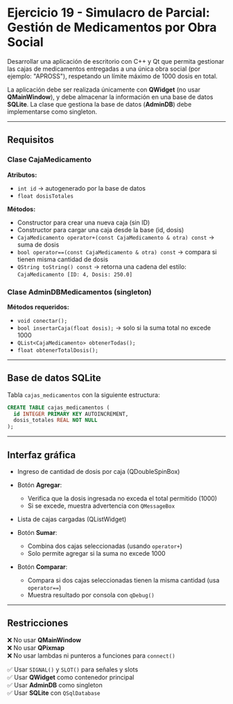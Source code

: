 # Ejercicio 19 - Simulacro de Parcial: Gestión de Medicamentos por Obra Social

Desarrollar una aplicación de escritorio con C++ y Qt que permita gestionar las cajas de medicamentos entregadas a una única obra social (por ejemplo: "APROSS"), respetando un límite máximo de 1000 dosis en total.

La aplicación debe ser realizada únicamente con **QWidget** (no usar **QMainWindow**), y debe almacenar la información en una base de datos **SQLite**. La clase que gestiona la base de datos (**AdminDB**) debe implementarse como singleton.

---

## Requisitos

### Clase CajaMedicamento

**Atributos:**
- `int id` → autogenerado por la base de datos
- `float dosisTotales`

**Métodos:**
- Constructor para crear una nueva caja (sin ID)
- Constructor para cargar una caja desde la base (id, dosis)
- `CajaMedicamento operator+(const CajaMedicamento & otra) const` → suma de dosis
- `bool operator==(const CajaMedicamento & otra) const` → compara si tienen misma cantidad de dosis
- `QString toString() const` → retorna una cadena del estilo:  
  `CajaMedicamento [ID: 4, Dosis: 250.0]`

### Clase AdminDBMedicamentos (singleton)

**Métodos requeridos:**
- `void conectar();`
- `bool insertarCaja(float dosis);` → solo si la suma total no excede 1000
- `QList<CajaMedicamento> obtenerTodas();`
- `float obtenerTotalDosis();`

---

## Base de datos SQLite

Tabla `cajas_medicamentos` con la siguiente estructura:

```sql
CREATE TABLE cajas_medicamentos (
  id INTEGER PRIMARY KEY AUTOINCREMENT,
  dosis_totales REAL NOT NULL
);
```

---

## Interfaz gráfica

- Ingreso de cantidad de dosis por caja (QDoubleSpinBox)

- Botón **Agregar**:
  - Verifica que la dosis ingresada no exceda el total permitido (1000)
  - Si se excede, muestra advertencia con `QMessageBox`

- Lista de cajas cargadas (QListWidget)

- Botón **Sumar**:
  - Combina dos cajas seleccionadas (usando `operator+`)
  - Solo permite agregar si la suma no excede 1000

- Botón **Comparar**:
  - Compara si dos cajas seleccionadas tienen la misma cantidad (usa `operator==`)
  - Muestra resultado por consola con `qDebug()`

---

## Restricciones

❌ No usar **QMainWindow**  
❌ No usar **QPixmap**  
❌ No usar lambdas ni punteros a funciones para `connect()`

✅ Usar `SIGNAL()` y `SLOT()` para señales y slots  
✅ Usar **QWidget** como contenedor principal  
✅ Usar **AdminDB** como singleton  
✅ Usar **SQLite** con `QSqlDatabase`  

